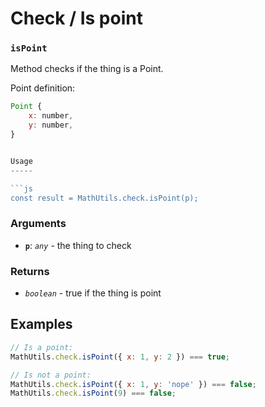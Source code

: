 Check / Is point
================

### `isPoint`

Method checks if the thing is a Point.

Point definition:

```js
Point {
	x: number,
	y: number,
}


Usage
-----

```js
const result = MathUtils.check.isPoint(p);
```


### Arguments

* **`p`**: *`any`* - the thing to check


### Returns

* *`boolean`* - true if the thing is point


Examples
--------

```js
// Is a point:
MathUtils.check.isPoint({ x: 1, y: 2 }) === true;

// Is not a point:
MathUtils.check.isPoint({ x: 1, y: 'nope' }) === false;
MathUtils.check.isPoint(9) === false;
```
